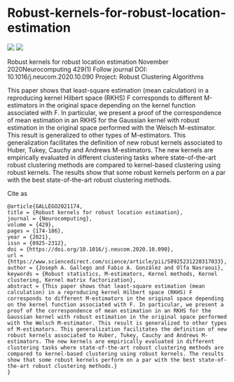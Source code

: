 # Robust-kernels-for-robust-location-estimation

<p>
  <a href="https://par.nsf.gov/servlets/purl/10284588"><img src="http://img.shields.io/badge/Paper-PDF-brightgreen.svg"></a>
  <a href="https://github.com/Joaggi/Robust-kernels-for-robust-location-estimation/LICENSE">
    <img src="https://img.shields.io/badge/License-Apache%202.0-blue.svg">
  </a>
</p>


Robust kernels for robust location estimation
November 2020Neurocomputing 429(1) Follow journal
DOI: 10.1016/j.neucom.2020.10.090
Project: Robust Clustering Algorithms

This paper shows that least-square estimation (mean calculation) in a reproducing kernel Hilbert space (RKHS) F corresponds to different M-estimators in the original space depending on the kernel function associated with F. In particular, we present a proof of the correspondence of mean estimation in an RKHS for the Gaussian kernel with robust estimation in the original space performed with the Welsch M-estimator. This result is generalized to other types of M-estimators. This generalization facilitates the definition of new robust kernels associated to Huber, Tukey, Cauchy and Andrews M-estimators. The new kernels are empirically evaluated in different clustering tasks where state-of-the-art robust clustering methods are compared to kernel-based clustering using robust kernels. The results show that some robust kernels perform on a par with the best state-of-the-art robust clustering methods.


Cite as 

```
@article{GALLEGO2021174,
title = {Robust kernels for robust location estimation},
journal = {Neurocomputing},
volume = {429},
pages = {174-186},
year = {2021},
issn = {0925-2312},
doi = {https://doi.org/10.1016/j.neucom.2020.10.090},
url = {https://www.sciencedirect.com/science/article/pii/S0925231220317033},
author = {Joseph A. Gallego and Fabio A. González and Olfa Nasraoui},
keywords = {Robust statistics, M-estimators, Kernel methods, Kernel clustering, Kernel matrix factorization},
abstract = {This paper shows that least-square estimation (mean calculation) in a reproducing kernel Hilbert space (RKHS) F corresponds to different M-estimators in the original space depending on the kernel function associated with F. In particular, we present a proof of the correspondence of mean estimation in an RKHS for the Gaussian kernel with robust estimation in the original space performed with the Welsch M-estimator. This result is generalized to other types of M-estimators. This generalization facilitates the definition of new robust kernels associated to Huber, Tukey, Cauchy and Andrews M-estimators. The new kernels are empirically evaluated in different clustering tasks where state-of-the-art robust clustering methods are compared to kernel-based clustering using robust kernels. The results show that some robust kernels perform on a par with the best state-of-the-art robust clustering methods.}
}
```

